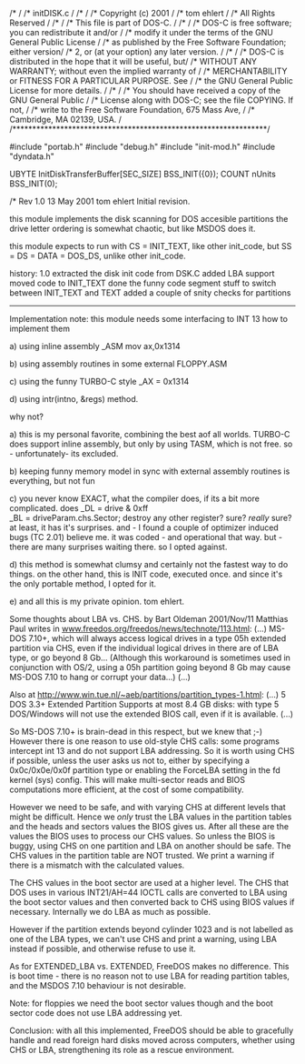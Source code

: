 /*                                                             /
/*                            initDISK.c                       /
/*                                                             /
/*                      Copyright (c) 2001                     /
/*                      tom ehlert                             /
/*                      All Rights Reserved                    /
/*                                                             /
/* This file is part of DOS-C.                                 /
/*                                                             /
/* DOS-C is free software; you can redistribute it and/or      /
/* modify it under the terms of the GNU General Public License /
/* as published by the Free Software Foundation; either version/
/* 2, or (at your option) any later version.                   /
/*                                                             /
/* DOS-C is distributed in the hope that it will be useful, but/
/* WITHOUT ANY WARRANTY; without even the implied warranty of  /
/* MERCHANTABILITY or FITNESS FOR A PARTICULAR PURPOSE.  See   /
/* the GNU General Public License for more details.            /
/*                                                             /
/* You should have received a copy of the GNU General Public   /
/* License along with DOS-C; see the file COPYING.  If not,    /
/* write to the Free Software Foundation, 675 Mass Ave,        /
/* Cambridge, MA 02139, USA.                                   /
/****************************************************************/

#include "portab.h"
#include "debug.h"
#include "init-mod.h"
#include "dyndata.h"

UBYTE InitDiskTransferBuffer[SEC_SIZE] BSS_INIT({0});
COUNT nUnits BSS_INIT(0);

/*
   Rev 1.0   13 May 2001  tom ehlert
Initial revision.

this module implements the disk scanning for DOS accesible partitions
the drive letter ordering is somewhat chaotic, but like MSDOS does it.

this module expects to run with CS = INIT_TEXT, like other init_code,
but SS = DS = DATA = DOS_DS, unlike other init_code.

history:
1.0 extracted the disk init code from DSK.C
    added LBA support
    moved code to INIT_TEXT
    done the funny code segment stuff to switch between INIT_TEXT and TEXT
    added a couple of snity checks for partitions

***************************************************************************

Implementation note:
this module needs some interfacing to INT 13
how to implement them
   
a) using inline assembly 
       _ASM mov ax,0x1314

b) using assembly routines in some external FLOPPY.ASM

c) using the funny TURBO-C style
       _AX = 0x1314

d) using intr(intno, &regs) method.

why not?

a) this is my personal favorite, combining the best aof all worlds.
   TURBO-C does support inline assembly, but only by using TASM,
   which is not free. 
   so - unfortunately- its excluded.

b) keeping funny memory model in sync with external assembly
   routines is everything, but not fun

c) you never know EXACT, what the compiler does, if its a bit
   more complicated. does
     _DL = drive & 0xff    
     _BL = driveParam.chs.Sector;
   destroy any other register? sure? _really_ sure?
   at least, it has it's surprises.
   and - I found a couple of optimizer induced bugs (TC 2.01)
     believe me.
   it was coded - and operational that way.
   but - there are many surprises waiting there. so I opted against.


d) this method is somewhat clumsy and certainly not the
   fastest way to do things.
   on the other hand, this is INIT code, executed once.
   and since it's the only portable method, I opted for it.

e) and all this is my private opinion. tom ehlert.


Some thoughts about LBA vs. CHS. by Bart Oldeman 2001/Nov/11
Matthias Paul writes in www.freedos.org/freedos/news/technote/113.html:
(...) MS-DOS 7.10+, which will always access logical drives in a type
05h extended partition via CHS, even if the individual logical drives
in there are of LBA type, or go beyond 8 Gb... (Although this workaround
is sometimes used in conjunction with OS/2, using a 05h partition going
beyond 8 Gb may cause MS-DOS 7.10 to hang or corrupt your data...) (...)

Also at http://www.win.tue.nl/~aeb/partitions/partition_types-1.html:
(...) 5 DOS 3.3+ Extended Partition
  Supports at most 8.4 GB disks: with type 5 DOS/Windows will not use the
  extended BIOS call, even if it is available. (...)

So MS-DOS 7.10+ is brain-dead in this respect, but we knew that ;-)
However there is one reason to use old-style CHS calls:
some programs intercept int 13 and do not support LBA addressing. So
it is worth using CHS if possible, unless the user asks us not to,
either by specifying a 0x0c/0x0e/0x0f partition type or enabling
the ForceLBA setting in the fd kernel (sys) config. This will make
multi-sector reads and BIOS computations more efficient, at the cost
of some compatibility.

However we need to be safe, and with varying CHS at different levels
that might be difficult. Hence we _only_ trust the LBA values in the
partition tables and the heads and sectors values the BIOS gives us.
After all these are the values the BIOS uses to process our CHS values.
So unless the BIOS is buggy, using CHS on one partition and LBA on another
should be safe. The CHS values in the partition table are NOT trusted.
We print a warning if there is a mismatch with the calculated values.

The CHS values in the boot sector are used at a higher level. The CHS
that DOS uses in various INT21/AH=44 IOCTL calls are converted to LBA
using the boot sector values and then converted back to CHS using BIOS
values if necessary. Internally we do LBA as much as possible.

However if the partition extends beyond cylinder 1023 and is not labelled
as one of the LBA types, we can't use CHS and print a warning, using LBA
instead if possible, and otherwise refuse to use it.

As for EXTENDED_LBA vs. EXTENDED, FreeDOS makes no difference. This is
boot time - there is no reason not to use LBA for reading partition tables,
and the MSDOS 7.10 behaviour is not desirable.

Note: for floppies we need the boot sector values though and the boot sector
code does not use LBA addressing yet.

Conclusion: with all this implemented, FreeDOS should be able to gracefully
handle and read foreign hard disks moved across computers, whether using
CHS or LBA, strengthening its role as a rescue environment.
